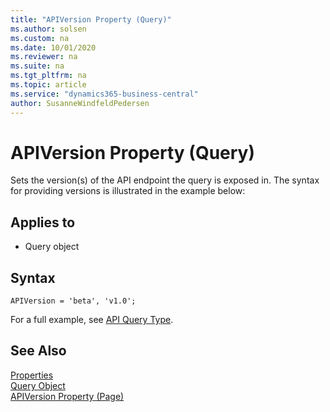 ```yaml
---
title: "APIVersion Property (Query)"
ms.author: solsen
ms.custom: na
ms.date: 10/01/2020
ms.reviewer: na
ms.suite: na
ms.tgt_pltfrm: na
ms.topic: article
ms.service: "dynamics365-business-central"
author: SusanneWindfeldPedersen
---
```

 
# APIVersion Property (Query)
Sets the version(s) of the API endpoint the query is exposed in.  The syntax for providing versions is illustrated in the example below:

## Applies to  

- Query object 

## Syntax
```
APIVersion = 'beta', 'v1.0';
```

For a full example, see [API Query Type](../devenv-api-querytype.md).


## See Also  
[Properties](devenv-properties.md)   
[Query Object](../devenv-query-object.md)  
[APIVersion Property (Page)](devenv-apiversion-page-property.md)  
